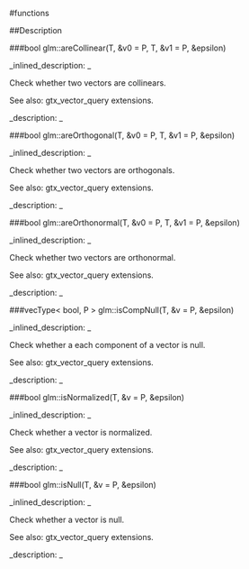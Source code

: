 #functions


<!--
_visible: True_
_advanced: False_
-->

##Description





<!----------------------------------------------------------------------------->

###bool glm::areCollinear(T, &v0 = P, T, &v1 = P, &epsilon)

<!--
_syntax: glm::areCollinear(T, &v0 = P, T, &v1 = P, &epsilon)_
_name: glm::areCollinear_
_returns: bool_
_returns_description: _
_parameters: const vecType< T, P > &v0=P, const vecType< T, P > &v1=P, const T &epsilon_
_version_started: 0.10.0_
_version_deprecated: _
_summary: _
_constant: False_
_static: False_
_visible: True_
_advanced: False_
-->

_inlined_description: _

 Check whether two vectors are collinears.

See also: gtx_vector_query extensions.





_description: _







<!----------------------------------------------------------------------------->

###bool glm::areOrthogonal(T, &v0 = P, T, &v1 = P, &epsilon)

<!--
_syntax: glm::areOrthogonal(T, &v0 = P, T, &v1 = P, &epsilon)_
_name: glm::areOrthogonal_
_returns: bool_
_returns_description: _
_parameters: const vecType< T, P > &v0=P, const vecType< T, P > &v1=P, const T &epsilon_
_version_started: 0.10.0_
_version_deprecated: _
_summary: _
_constant: False_
_static: False_
_visible: True_
_advanced: False_
-->

_inlined_description: _

 Check whether two vectors are orthogonals.

See also: gtx_vector_query extensions.





_description: _







<!----------------------------------------------------------------------------->

###bool glm::areOrthonormal(T, &v0 = P, T, &v1 = P, &epsilon)

<!--
_syntax: glm::areOrthonormal(T, &v0 = P, T, &v1 = P, &epsilon)_
_name: glm::areOrthonormal_
_returns: bool_
_returns_description: _
_parameters: const vecType< T, P > &v0=P, const vecType< T, P > &v1=P, const T &epsilon_
_version_started: 0.10.0_
_version_deprecated: _
_summary: _
_constant: False_
_static: False_
_visible: True_
_advanced: False_
-->

_inlined_description: _

 Check whether two vectors are orthonormal.

See also: gtx_vector_query extensions.





_description: _







<!----------------------------------------------------------------------------->

###vecType< bool, P > glm::isCompNull(T, &v = P, &epsilon)

<!--
_syntax: glm::isCompNull(T, &v = P, &epsilon)_
_name: glm::isCompNull_
_returns: vecType< bool, P >_
_returns_description: _
_parameters: const vecType< T, P > &v=P, const T &epsilon_
_version_started: 0.10.0_
_version_deprecated: _
_summary: _
_constant: False_
_static: False_
_visible: True_
_advanced: False_
-->

_inlined_description: _

 Check whether a each component of a vector is null.

See also: gtx_vector_query extensions.





_description: _







<!----------------------------------------------------------------------------->

###bool glm::isNormalized(T, &v = P, &epsilon)

<!--
_syntax: glm::isNormalized(T, &v = P, &epsilon)_
_name: glm::isNormalized_
_returns: bool_
_returns_description: _
_parameters: const vecType< T, P > &v=P, const T &epsilon_
_version_started: 0.10.0_
_version_deprecated: _
_summary: _
_constant: False_
_static: False_
_visible: True_
_advanced: False_
-->

_inlined_description: _

 Check whether a vector is normalized.

See also: gtx_vector_query extensions.





_description: _







<!----------------------------------------------------------------------------->

###bool glm::isNull(T, &v = P, &epsilon)

<!--
_syntax: glm::isNull(T, &v = P, &epsilon)_
_name: glm::isNull_
_returns: bool_
_returns_description: _
_parameters: const vecType< T, P > &v=P, const T &epsilon_
_version_started: 0.10.0_
_version_deprecated: _
_summary: _
_constant: False_
_static: False_
_visible: True_
_advanced: False_
-->

_inlined_description: _

 Check whether a vector is null.

See also: gtx_vector_query extensions.





_description: _







<!----------------------------------------------------------------------------->

